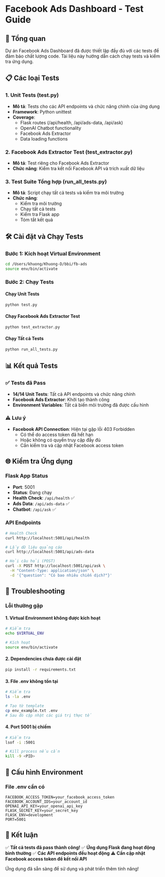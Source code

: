 # Facebook Ads Dashboard - Test Guide

## 🚀 Tổng quan

Dự án Facebook Ads Dashboard đã được thiết lập đầy đủ với các tests để đảm bảo chất lượng code. Tài liệu này hướng dẫn cách chạy tests và kiểm tra ứng dụng.

## 📋 Các loại Tests

### 1. Unit Tests (test.py)
- **Mô tả**: Tests cho các API endpoints và chức năng chính của ứng dụng
- **Framework**: Python unittest
- **Coverage**: 
  - Flask routes (/api/health, /api/ads-data, /api/ask)
  - OpenAI Chatbot functionality
  - Facebook Ads Extractor
  - Data loading functions

### 2. Facebook Ads Extractor Test (test_extractor.py)
- **Mô tả**: Test riêng cho Facebook Ads Extractor
- **Chức năng**: Kiểm tra kết nối Facebook API và trích xuất dữ liệu

### 3. Test Suite Tổng hợp (run_all_tests.py)
- **Mô tả**: Script chạy tất cả tests và kiểm tra môi trường
- **Chức năng**: 
  - Kiểm tra môi trường
  - Chạy tất cả tests
  - Kiểm tra Flask app
  - Tóm tắt kết quả

## 🛠️ Cài đặt và Chạy Tests

### Bước 1: Kích hoạt Virtual Environment
```bash
cd /Users/khuong/Khuong-D/bbi/fb-ads
source env/bin/activate
```

### Bước 2: Chạy Tests

#### Chạy Unit Tests
```bash
python test.py
```

#### Chạy Facebook Ads Extractor Test
```bash
python test_extractor.py
```

#### Chạy Tất cả Tests
```bash
python run_all_tests.py
```

## 📊 Kết quả Tests

### ✅ Tests đã Pass
- **14/14 Unit Tests**: Tất cả API endpoints và chức năng chính
- **Facebook Ads Extractor**: Khởi tạo thành công
- **Environment Variables**: Tất cả biến môi trường đã được cấu hình

### ⚠️ Lưu ý
- **Facebook API Connection**: Hiện tại gặp lỗi 403 Forbidden
  - Có thể do access token đã hết hạn
  - Hoặc không có quyền truy cập đầy đủ
  - Cần kiểm tra và cập nhật Facebook access token

## 🌐 Kiểm tra Ứng dụng

### Flask App Status
- **Port**: 5001
- **Status**: Đang chạy
- **Health Check**: `/api/health` ✅
- **Ads Data**: `/api/ads-data` ✅
- **Chatbot**: `/api/ask` ✅

### API Endpoints
```bash
# Health Check
curl http://localhost:5001/api/health

# Lấy dữ liệu quảng cáo
curl http://localhost:5001/api/ads-data

# Hỏi câu hỏi (POST)
curl -X POST http://localhost:5001/api/ask \
  -H "Content-Type: application/json" \
  -d '{"question": "Có bao nhiêu chiến dịch?"}'
```

## 🔧 Troubleshooting

### Lỗi thường gặp

#### 1. Virtual Environment không được kích hoạt
```bash
# Kiểm tra
echo $VIRTUAL_ENV

# Kích hoạt
source env/bin/activate
```

#### 2. Dependencies chưa được cài đặt
```bash
pip install -r requirements.txt
```

#### 3. File .env không tồn tại
```bash
# Kiểm tra
ls -la .env

# Tạo từ template
cp env_example.txt .env
# Sau đó cập nhật các giá trị thực tế
```

#### 4. Port 5001 bị chiếm
```bash
# Kiểm tra
lsof -i :5001

# Kill process nếu cần
kill -9 <PID>
```

## 📝 Cấu hình Environment

### File .env cần có
```env
FACEBOOK_ACCESS_TOKEN=your_facebook_access_token
FACEBOOK_ACCOUNT_IDS=your_account_id
OPENAI_API_KEY=your_openai_api_key
FLASK_SECRET_KEY=your_secret_key
FLASK_ENV=development
PORT=5001
```

## 🎯 Kết luận

✅ **Tất cả tests đã pass thành công!**
✅ **Ứng dụng Flask đang hoạt động bình thường**
✅ **Các API endpoints đều hoạt động**
⚠️ **Cần cập nhật Facebook access token để kết nối API**

Ứng dụng đã sẵn sàng để sử dụng và phát triển thêm tính năng!
